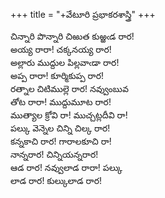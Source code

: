 +++
title = "+వేటూరి ప్రభాకరశాస్త్రి"
+++

చిన్నారి పొన్నారి చిఱుత కుఱ్ఱఁడ రార!  
అయ్య రారా! చక్కనయ్య రార!  
అల్లారు ముద్దుల పిల్లవాఁడా రార!  
అప్ప రారా! కూర్మికుప్ప రార!  
రత్నాల చిటిముల్లె రార! నవ్వుంబువ  
తోట రారా! ముద్దుమూట రార!  
ముత్యాల క్రోవి రా! ముచ్చట్లదీవి రా!  
పల్కు వెన్నెల చిన్ని చిల్క రార!  
కన్నకాచి రార! గారాలకూచి రా!  
నాన్నరార! చిన్నియన్నరార!  
ఆడ రార! నవ్వులాడ రారా! పల్కు  
లాడ రార! కుల్కులాడ రార!  

